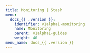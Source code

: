 ```yaml
---
title: Monitoring | Stash
menu:
  docs_{{ .version }}:
    identifier: v1alpha1-monitoring
    name: Monitoring
    parent: v1alpha1-guides
    weight: 40
menu_name: docs_{{ .version }}
---
```

